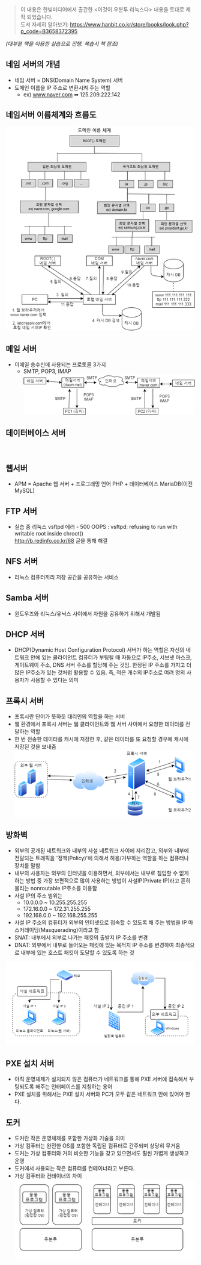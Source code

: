 > 이 내용은 한빛미디어에서 출간한 <이것이 우분투 리눅스다> 내용을 토대로 제작 되었습니다.   
> 도서 자세히 알아보기: https://www.hanbit.co.kr/store/books/look.php?p_code=B3658372395    

*(대부분 책을 이용한 실습으로 진행. 복습시 책 참조)*

## 네임 서버의 개념
* 네임 서버 = DNS(Domain Name System) 서버
* 도메인 이름을 IP 주소로 변환시켜 주는 역할 
  * ex) www.naver.com ➡  125.209.222.142

## 네임서버 이름체계와 흐름도
![](../assets/Linux/도메인이름체계.png)
![](../assets/Linux/흐름도.png)

## 메일 서버 
* 이메일 송수신에 사용되는 프로토콜 3가지
  * SMTP, POP3, IMAP
![](../assets/Linux/메일서버흐름도.png)

## 데이터베이스 서버 
![]()

## 웹서버
* APM = Apache 웹 서버 + 프로그래밍 언어 PHP + 데이터베이스 MariaDB(이전 MySQL)

## FTP 서버 
* 실습 중 리눅스 vsftpd 에러 - 500 OOPS : vsftpd: refusing to run with writable root inside chroot()   
  http://b.redinfo.co.kr/68 글을 통해 해결

## NFS 서버
* 리눅스 컴퓨터끼리 저장 공간을 공유하는 서비스 

## Samba 서버
* 윈도우즈와 리눅스/유닉스 사이에서 자원을 공유하기 위해서 개발됨

## DHCP 서버
* DHCP(Dynamic Host Configuration Protocol) 서버가 하는 역할은 자신의 네트워크 안에 있는 클라이언트 컴퓨터가 부팅될 때 자동으로 IP주소, 서브넷 마스크, 게이트웨이 주소, DNS 서버 주소를 할당해 주는 것임. 한정된 IP 주소를 가지고 더 많은 IP주소가 있는 것처럼 활용할 수 있음. 즉, 적은 개수의 IP주소로 여려 명의 사용자가 사용할 수 있다는 의미

## 프록시 서버 
* 프록시란 단어가 뜻하듯 대리인의 역할을 하는 서버
* 웹 환경에서 프록시 서버는 웹 클라이언트와 웹 서버 사이에서 요청한 데이터를 전달하는 역할
* 한 번 전송한 데이터를 캐시에 저장한 후, 같은 데이터를 또 요청할 경우에 캐시에 저장된 것을 보내줌 
![](../assets/Linux/프록시%20서버%20흐름도.png)

## 방화벽
* 외부의 공개된 네트워크와 내부의 사설 네트워크 사이에 자리잡고, 외부와 내부에 전달되는 트래픽을 '정책(Policy)'에 의해서 허용/거부하는 역할을 하는 컴퓨터나 장치를 말함
* 내부의 사용자는 외부의 인터넷을 이용하면서, 외부에서는 내부로 침입할 수 없게 하는 방법 중 가장 보편적으로 많이 사용하는 방법이 사설IP(Private IP)라고 흔히 불리는 nonroutable IP주소를 이용함
* 사설 IP의 주소 범위는 
  * 10.0.0.0 ~ 10.255.255.255
  * 172.16.0.0 ~ 172.31.255.255
  * 192.168.0.0 ~ 192.168.255.255
* 사설 IP 주소의 컴퓨터가 외부의 인터넷으로 접속할 수 있도록 해 주는 방법을 IP 마스커레이딩(Masquerading)이라고 함
* SNAT: 내부에서 외부로 나가는 패킷의 출발지 IP 주소를 변경
* DNAT: 외부에서 내부로 들어오는 패킷에 있는 목적지 IP 주소를 변경하여 최종적으로 내부에 있는 호스트 패킷이 도달할 수 있도록 하는 것

![](../assets/Linux/방화벽%20흐름도.png)

## PXE 설치 서버 
* 아직 운영체제가 설치되지 않은 컴퓨터가 네트워크를 통해 PXE 서버에 접속해서 부팅되도록 해주는 인터페이스를 지칭하는 용어
* PXE 설치를 위해서는 PXE 설치 서버와 PC가 모두 같은 네트워크 안에 있어야 한다.   

## 도커
* 도커란 작은 운영체제를 포함한 가상화 기술을 의미
* 가상 컴퓨터는 완전한 OS를 포함한 독립된 컴퓨터로 간주되며 상당히 무거움
* 도커는 가상 컴퓨터와 거의 비슷한 기능을 갖고 있으면서도 훨씬 가볍게 생성하고 운영
* 도커에서 사용되는 작은 컴퓨터를 컨테이너라고 부른다.
* 가상 컴퓨터와 컨테이너의 차이
  ![](../assets/Linux/가상컴퓨터와%20컨테이너%20차이.png)